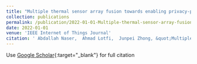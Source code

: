 ```yaml
---
title: "Multiple thermal sensor array fusion towards enabling privacy-preserving human monitoring applications"
collection: publications
permalink: /publication/2022-01-01-Multiple-thermal-sensor-array-fusion-towards-enabling-privacy-preserving-human-monitoring-applications
date: 2022-01-01
venue: 'IEEE Internet of Things Journal'
citation: ' Abdallah Naser,  Ahmad Lotfi,  Junpei Zhong, &quot;Multiple thermal sensor array fusion towards enabling privacy-preserving human monitoring applications.&quot; IEEE Internet of Things Journal, 2022.'
---
```

Use [Google Scholar](https://scholar.google.com/scholar?q=Multiple+thermal+sensor+array+fusion+towards+enabling+privacy+preserving+human+monitoring+applications){:target="_blank"} for full citation